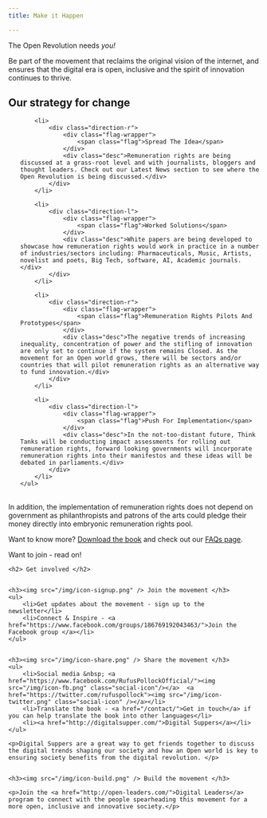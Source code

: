```yaml
---
title: Make it Happen

---
```

The Open Revolution needs _you!_

Be part of the movement that reclaims the original vision of the internet, and ensures that the digital era is open, inclusive and the spirit of innovation continues to thrive.

## Our strategy for change

<div class="our-strategy">
    <ul class="timeline">

        <li>
            <div class="direction-r">
                <div class="flag-wrapper">
                    <span class="flag">Spread The Idea</span>
                </div>
                <div class="desc">Remuneration rights are being discussed at a grass-root level and with journalists, bloggers and thought leaders. Check out our Latest News section to see where the Open Revolution is being discussed.</div>
            </div>
        </li>
    
        <li>
            <div class="direction-l">
                <div class="flag-wrapper">
                    <span class="flag">Worked Solutions</span>
                </div>
                <div class="desc">White papers are being developed to showcase how remuneration rights would work in practice in a number of industries/sectors including: Pharmaceuticals, Music, Artists, novelist and poets, Big Tech, software, AI, Academic journals.</div>
            </div>
        </li>

        <li>
            <div class="direction-r">
                <div class="flag-wrapper">
                    <span class="flag">Remuneration Rights Pilots And Prototypes</span>
                </div>
                <div class="desc">The negative trends of increasing inequality, concentration of power and the stifling of innovation are only set to continue if the system remains Closed. As the movement for an Open world grows, there will be sectors and/or countries that will pilot remuneration rights as an alternative way to fund innovation.</div>
            </div>
        </li>

        <li>
            <div class="direction-l">
                <div class="flag-wrapper">
                    <span class="flag">Push For Implementation</span>
                </div>
                <div class="desc">In the not-too-distant future, Think Tanks will be conducting impact assessments for rolling out remuneration rights, forward looking governments will incorporate remuneration rights into their manifestos and these ideas will be debated in parliaments.</div>
            </div>
        </li>
    </ul>
</div>


<br/>
In addition, the implementation of remuneration rights does not depend on government as philanthropists and patrons of the arts could pledge their money directly into embryonic remuneration rights pool.

Want to know more? <a href="/#get-this-book/" class="button btn-small btn-yellow" id="makeit-btn">Download the book</a> and check out our [FAQs page](/faqs/).

Want to join - read on!

<div class="getinvolved">
    
    <h2> Get involved </h2>


    <h3><img src="/img/icon-signup.png" /> Join the movement </h3>
    <ul>
        <li>Get updates about the movement - sign up to the newsletter</li>
        <li>Connect & Inspire - <a href="https://www.facebook.com/groups/186769192043463/">Join the Facebook group </a></li>
    </ul>

    
    <h3><img src="/img/icon-share.png" /> Share the movement </h3>
    <ul>
        <li>Social media &nbsp; <a href="https://www.facebook.com/RufusPollockOfficial/"><img src="/img/icon-fb.png" class="social-icon"/></a>  <a href="https://twitter.com/rufuspollock"><img src="/img/icon-twitter.png" class="social-icon" /></a></li>
        <li>Translate the book - <a href="/contact/">Get in touch</a> if you can help translate the book into other languages</li>
        <li><a href="http://digitalsupper.com/">Digital Suppers</a></li>
    </ul>

    <p>Digital Suppers are a great way to get friends together to discuss the digital trends shaping our society and how an Open world is key to ensuring society benefits from the digital revolution. </p>

    
    <h3><img src="/img/icon-build.png" /> Build the movement </h3>

    <p>Join the <a href="http://open-leaders.com/">Digital Leaders</a> program to connect with the people spearheading this movement for a more open, inclusive and innovative society.</p>
</div>